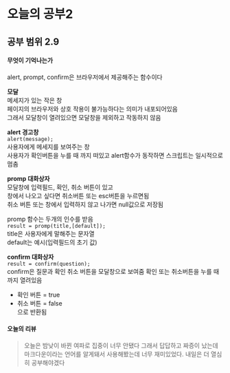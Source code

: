 ﻿# 오늘의 공부2
## 공부 범위 2.9
#### 무엇이 기억나는가
alert, prompt, confirm은 브라우저에서 제공해주는 함수이다<br/>

**모달**<br/>
메세지가 있는 작은 창<br/>
페이지의 브라우저와 상호 작용이 불가능하다는 의미가 내포되어있음<br/>
그래서 모달창이 열려있으면 모달창을 제외하고 작동하지 않음<br/>

**alert 경고창**<br/>
`alert(message);`<br/>
사용자에게 메세지를 보여주는 창<br/>
사용자가 확인버튼을 누를 때 까지 떠있고 alert함수가 동작하면 스크립트는 일시적으로 멈춤<br/>

**promp 대화상자**<br/>
모달창에 입력필드, 확인, 취소 버튼이 있고 <br/>
창에서 나오고 싶다면 취소버튼 또는 esc버튼을 누르면됨<br/>
취소 버튼 또는 창에서 입력하지 않고 나가면 null값으로 저장됨<br/>

promp 함수는 두개의 인수를 받음<br/>
`result = promp(title,[default]);`<br/>
title은 사용자에게 말해주는 문자열<br/>
default는 예시(입력필드의 초기 값)<br/>

**confirm 대화상자**<br/>
`result = confirm(question);`<br/>
confirm은 질문과 확인 취소 버튼을 모달창으로 보여줌 확인 또는 취소버튼을 누를 때 까지 열려있음
- 확인 버튼 = true
- 취소 버튼 = false<br/>
으로 반환됨

#### 오늘의 리뷰 

> 오늘은 밤낮이 바뀐 여파로 집중이 너무 안됐다 그래서 답답하고 짜증이 났는데 마크다운이라는 언어를 알게돼서 사용해봤는데 너무
> 재미있었다.  내일은 더 열심히 공부해야겠다





